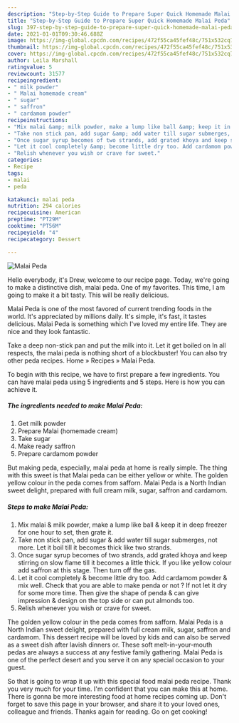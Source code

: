 ```yaml
---
description: "Step-by-Step Guide to Prepare Super Quick Homemade Malai Peda"
title: "Step-by-Step Guide to Prepare Super Quick Homemade Malai Peda"
slug: 397-step-by-step-guide-to-prepare-super-quick-homemade-malai-peda
date: 2021-01-01T09:30:46.688Z
image: https://img-global.cpcdn.com/recipes/472f55ca45fef48c/751x532cq70/malai-peda-recipe-main-photo.jpg
thumbnail: https://img-global.cpcdn.com/recipes/472f55ca45fef48c/751x532cq70/malai-peda-recipe-main-photo.jpg
cover: https://img-global.cpcdn.com/recipes/472f55ca45fef48c/751x532cq70/malai-peda-recipe-main-photo.jpg
author: Leila Marshall
ratingvalue: 5
reviewcount: 31577
recipeingredient:
- " milk powder"
- " Malai homemade cream"
- " sugar"
- " saffron"
- " cardamom powder"
recipeinstructions:
- "Mix malai &amp; milk powder, make a lump like ball &amp; keep it in deep freezer for one hour to set, then grate it."
- "Take non stick pan, add sugar &amp; add water till sugar submerges, not more. Let it boil till it becomes thick like two strands."
- "Once sugar syrup becomes of two strands, add grated khoya and keep stirring on slow flame till it becomes a little thick. If you like yellow colour add saffron at this stage. Then turn off the gas."
- "Let it cool completely &amp; become little dry too. Add cardamom powder &amp; mix well. Check that you are able to make penda or not ? If not let it dry for some more time. Then give the shape of penda &amp; can give impression &amp; design on the top side or can put almonds too."
- "Relish whenever you wish or crave for sweet."
categories:
- Recipe
tags:
- malai
- peda

katakunci: malai peda 
nutrition: 294 calories
recipecuisine: American
preptime: "PT29M"
cooktime: "PT56M"
recipeyield: "4"
recipecategory: Dessert

---
```



![Malai Peda](https://img-global.cpcdn.com/recipes/472f55ca45fef48c/751x532cq70/malai-peda-recipe-main-photo.jpg)

Hello everybody, it's Drew, welcome to our recipe page. Today, we're going to make a distinctive dish, malai peda. One of my favorites. This time, I am going to make it a bit tasty. This will be really delicious.

Malai Peda is one of the most favored of current trending foods in the world. It's appreciated by millions daily. It's simple, it's fast, it tastes delicious. Malai Peda is something which I've loved my entire life. They are nice and they look fantastic.

Take a deep non-stick pan and put the milk into it. Let it get boiled on In all respects, the malai peda is nothing short of a blockbuster! You can also try other peda recipes. Home » Recipes » Malai Peda.


To begin with this recipe, we have to first prepare a few ingredients. You can have malai peda using 5 ingredients and 5 steps. Here is how you can achieve it.

<!--inarticleads1-->

##### The ingredients needed to make Malai Peda:

1. Get  milk powder
1. Prepare  Malai (homemade cream)
1. Take  sugar
1. Make ready  saffron
1. Prepare  cardamom powder


But making peda, especially, malai peda at home is really simple. The thing with this sweet is that Malai peda can be either yellow or white. The golden yellow colour in the peda comes from safforn. Malai Peda is a North Indian sweet delight, prepared with full cream milk, sugar, saffron and cardamom. 

<!--inarticleads2-->

##### Steps to make Malai Peda:

1. Mix malai &amp; milk powder, make a lump like ball &amp; keep it in deep freezer for one hour to set, then grate it.
1. Take non stick pan, add sugar &amp; add water till sugar submerges, not more. Let it boil till it becomes thick like two strands.
1. Once sugar syrup becomes of two strands, add grated khoya and keep stirring on slow flame till it becomes a little thick. If you like yellow colour add saffron at this stage. Then turn off the gas.
1. Let it cool completely &amp; become little dry too. Add cardamom powder &amp; mix well. Check that you are able to make penda or not ? If not let it dry for some more time. Then give the shape of penda &amp; can give impression &amp; design on the top side or can put almonds too.
1. Relish whenever you wish or crave for sweet.


The golden yellow colour in the peda comes from safforn. Malai Peda is a North Indian sweet delight, prepared with full cream milk, sugar, saffron and cardamom. This dessert recipe will be loved by kids and can also be served as a sweet dish after lavish dinners or. These soft melt-in-your-mouth pedas are always a success at any festive family gathering. Malai Peda is one of the perfect desert and you serve it on any special occasion to your guest. 

So that is going to wrap it up with this special food malai peda recipe. Thank you very much for your time. I'm confident that you can make this at home. There is gonna be more interesting food at home recipes coming up. Don't forget to save this page in your browser, and share it to your loved ones, colleague and friends. Thanks again for reading. Go on get cooking!
